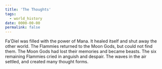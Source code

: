 ```yaml
---
title: 'The Thoughts'
tags:
  - world_history
date: 0000-00-00
permalink: false
---
```

Fa'Diel was filled with the power of Mana. It healed itself and shut away the other world. The Flammies returned to the Moon Gods, but could not find them. The Moon Gods had lost their memories and became beasts. The six remaining Flammies cried in anguish and despair. The waves in the air settled, and created many thought forms.